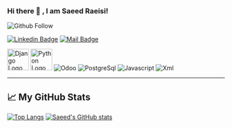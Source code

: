 ### Hi there 👋 , I am Saeed Raeisi!

![Github Follow](https://img.shields.io/github/followers/saeed-raeisi?style=social)

[![Linkedin Badge](https://img.shields.io/badge/LinkedIn-0077B5?style=for-the-badge&logo=linkedin&logoColor=white)](https://www.linkedin.com/in/saeed-raeisi-740886177) 
[![Mail Badge](https://img.shields.io/badge/Gmail-D14836?style=for-the-badge&logo=gmail&logoColor=white)](mailto:saeed.raesi2020@gmail.com)


<img src="https://skillicons.dev/icons?i=django" alt="Django Logo" width="50" height="50"/> <img src="https://skillicons.dev/icons?i=python" alt="Python Logo" width="50" height="50"/> <img alt="Odoo" src="https://s10.gifyu.com/images/odoo.png"/> 
 <img alt="PostgreSql" src="https://img.icons8.com/color/48/000000/postgreesql.png" /> 
 <img alt="Javascript" src="https://img.icons8.com/color/50/000000/javascript.png" /> 
 <img alt="Xml" src="https://s10.gifyu.com/images/xml-vector-icon-removebg-preview-1.png" />


---

## &#x1f4c8; My GitHub Stats

[![Top Langs](https://github-readme-stats.vercel.app/api/top-langs/?username=saeed-raeisi&hide=java,html,css&theme=radical)](https://github.com/anuraghazra/github-readme-stats) [![Saeed's GitHub stats](https://github-readme-stats.vercel.app/api?username=saeed-raeisi&theme=radical)](https://github.com/anuraghazra/github-readme-stats)



<!--
**saeed-raeisi/saeed-raeisi** is a ✨ _special_ ✨ repository because its `README.md` (this file) appears on your GitHub profile.

Here are some ideas to get you started:

- 🔭 I’m currently working on ...
- 🌱 I’m currently learning ...
- 👯 I’m looking to collaborate on ...
- 🤔 I’m looking for help with ...
- 💬 Ask me about ...
- 📫 How to reach me: ...
- 😄 Pronouns: ...
- ⚡ Fun fact: ...
-->
